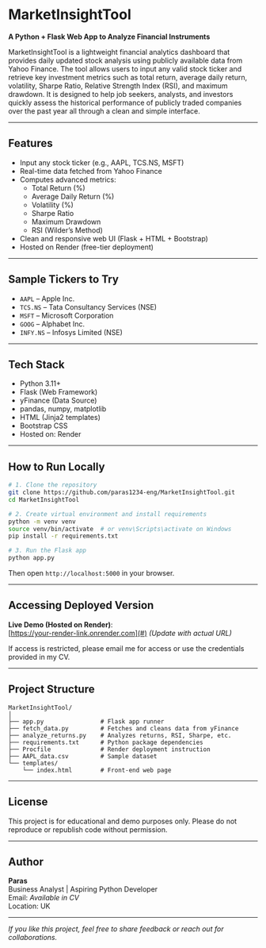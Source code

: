 
# MarketInsightTool

**A Python + Flask Web App to Analyze Financial Instruments**

MarketInsightTool is a lightweight financial analytics dashboard that provides daily updated stock analysis using publicly available data from Yahoo Finance. The tool allows users to input any valid stock ticker and retrieve key investment metrics such as total return, average daily return, volatility, Sharpe Ratio, Relative Strength Index (RSI), and maximum drawdown. It is designed to help job seekers, analysts, and investors quickly assess the historical performance of publicly traded companies over the past year all through a clean and simple interface.

---

## Features

- Input any stock ticker (e.g., AAPL, TCS.NS, MSFT)
- Real-time data fetched from Yahoo Finance
- Computes advanced metrics:
  - Total Return (%)
  - Average Daily Return (%)
  - Volatility (%)
  - Sharpe Ratio
  - Maximum Drawdown
  - RSI (Wilder’s Method)
- Clean and responsive web UI (Flask + HTML + Bootstrap)
- Hosted on Render (free-tier deployment)

---

## Sample Tickers to Try

- `AAPL` – Apple Inc.
- `TCS.NS` – Tata Consultancy Services (NSE)
- `MSFT` – Microsoft Corporation
- `GOOG` – Alphabet Inc.
- `INFY.NS` – Infosys Limited (NSE)

---


## Tech Stack

- Python 3.11+
- Flask (Web Framework)
- yFinance (Data Source)
- pandas, numpy, matplotlib
- HTML (Jinja2 templates)
- Bootstrap CSS
- Hosted on: Render

---

## How to Run Locally

```bash
# 1. Clone the repository
git clone https://github.com/paras1234-eng/MarketInsightTool.git
cd MarketInsightTool

# 2. Create virtual environment and install requirements
python -m venv venv
source venv/bin/activate  # or venv\Scripts\activate on Windows
pip install -r requirements.txt

# 3. Run the Flask app
python app.py
```

Then open `http://localhost:5000` in your browser.

---

## Accessing Deployed Version

**Live Demo (Hosted on Render)**:  
[https://your-render-link.onrender.com](#) *(Update with actual URL)*

If access is restricted, please email me for access or use the credentials provided in my CV.

---

## Project Structure

```
MarketInsightTool/
│
├── app.py                # Flask app runner
├── fetch_data.py         # Fetches and cleans data from yFinance
├── analyze_returns.py    # Analyzes returns, RSI, Sharpe, etc.
├── requirements.txt      # Python package dependencies
├── Procfile              # Render deployment instruction
├── AAPL_data.csv         # Sample dataset
└── templates/
    └── index.html        # Front-end web page
```

---

## License

This project is for educational and demo purposes only. Please do not reproduce or republish code without permission.

---

## Author

**Paras**  
Business Analyst | Aspiring Python Developer  
Email: *Available in CV*  
Location: UK

---

*If you like this project, feel free to share feedback or reach out for collaborations.*
